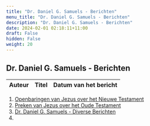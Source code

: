 ```yaml
---
title: "Dr. Daniel G. Samuels - Berichten"
menu_title: "Dr. Daniel G. Samuels - Berichten"
description: "Dr. Daniel G. Samuels - Berichten"
date: 2024-02-01 02:18:11+11:00
draft: False
hidden: False
weight: 20
---
```

## Dr. Daniel G. Samuels - Berichten

**Auteur** | **Titel** | **Datum van het bericht**
---|---|---

1. [Openbaringen van Jezus over het Nieuwe Testament](/2-nl-samuels-messages/2-1-nl-revelations/)
2. [Preken van Jezus over het Oude Testament](/2-nl-samuels-messages/2-2-nl-sermons/)
3. [Dr. Daniel G. Samuels - Diverse Berichten](/2-nl-samuels-messages/2-3-nl-diverse-messages/)
4. [](/2-nl-samuels-messages/2-4-nl-who-was-samuels/)
